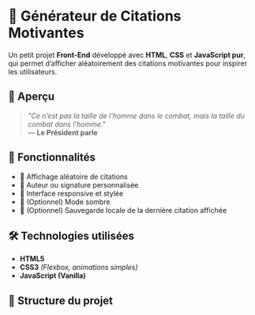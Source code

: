 
# 🎯 Générateur de Citations Motivantes

Un petit projet **Front-End** développé avec **HTML**, **CSS** et **JavaScript pur**, qui permet d’afficher aléatoirement des citations motivantes pour inspirer les utilisateurs.


## 📸 Aperçu

> _"Ce n’est pas la taille de l’homme dans le combat, mais la taille du combat dans l’homme."_  
> — **Le Président parle**


## 🚀 Fonctionnalités

- 🎲 Affichage aléatoire de citations
- 👤 Auteur ou signature personnalisée
- 🎨 Interface responsive et stylée
- 🌙 (Optionnel) Mode sombre
- 💾 (Optionnel) Sauvegarde locale de la dernière citation affichée


## 🛠️ Technologies utilisées

- **HTML5**
- **CSS3** *(Flexbox, animations simples)*
- **JavaScript (Vanilla)**


## 📁 Structure du projet
